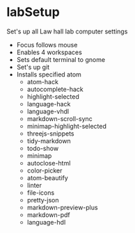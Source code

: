 # labSetup

Set's up all Law hall lab computer settings
* Focus follows mouse
* Enables 4 workspaces
* Sets default terminal to gnome
* Set's up git
* Installs specified atom
  * atom-hack
  * autocomplete-hack
  * highlight-selected
  * language-hack
  * language-vhdl
  * markdown-scroll-sync
  * minimap-highlight-selected
  * threejs-snippets
  * tidy-markdown
  * todo-show
  * minimap
  * autoclose-html
  * color-picker
  * atom-beautify
  * linter
  * file-icons
  * pretty-json
  * markdown-preview-plus
  * markdown-pdf
  * language-hdl
